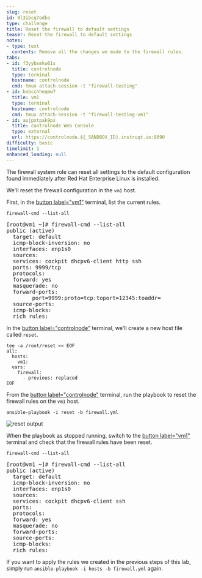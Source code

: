 ```yaml
---
slug: reset
id: 0l3ibcq7odko
type: challenge
title: Reset the firewall to default settings
teaser: Reset the firewall to default settings
notes:
- type: text
  contents: Remove all the changes we made to the firewall rules.
tabs:
- id: f3yybsmkw61s
  title: controlnode
  type: terminal
  hostname: controlnode
  cmd: tmux attach-session -t "firewall-testing"
- id: bxbcchheqmw7
  title: vm1
  type: terminal
  hostname: controlnode
  cmd: tmux attach-session -t "firewall-testing-vm1"
- id: aujpxtpak9ps
  title: controlnode Web Console
  type: external
  url: https://controlnode.${_SANDBOX_ID}.instruqt.io:9090
difficulty: basic
timelimit: 1
enhanced_loading: null
---
```


The firewall system role can reset all settings to the default configuration found immediately after Red Hat Enterprise Linux is installed.

We'll reset the firewall configuration in the `vm1` host.

First, in the [button label="vm1"](tab-1) terminal, list the current rules.

```bash,run
firewall-cmd --list-all
```

<pre>
[root@vm1 ~]# firewall-cmd --list-all
public (active)
  target: default
  icmp-block-inversion: no
  interfaces: enp1s0
  sources:
  services: cockpit dhcpv6-client http ssh
  ports: 9999/tcp
  protocols:
  forward: yes
  masquerade: no
  forward-ports:
        port=9999:proto=tcp:toport=12345:toaddr=
  source-ports:
  icmp-blocks:
  rich rules:
</pre>

In the [button label="controlnode"](tab-0) terminal, we'll create a new host file called `reset`.

```bash,run
tee -a /root/reset << EOF
all:
  hosts:
    vm1:
  vars:
    firewall:
      - previous: replaced
EOF
```

From the [button label="controlnode"](tab-0) terminal, run the playbook to reset the firewall rules on the `vm1` host.

```bash,run
ansible-playbook -i reset -b firewall.yml
```

![reset output](../assets/resetplaybook.png)

When the playbook as stopped running, switch to the [button label="vm1"](tab-1) terminal and check that the firewall rules have been reset.

```bash,run
firewall-cmd --list-all
```

<pre>
[root@vm1 ~]# firewall-cmd --list-all
public (active)
  target: default
  icmp-block-inversion: no
  interfaces: enp1s0
  sources:
  services: cockpit dhcpv6-client ssh
  ports:
  protocols:
  forward: yes
  masquerade: no
  forward-ports:
  source-ports:
  icmp-blocks:
  rich rules:
</pre>

If you want to apply the rules we created in the previous steps of this lab, simply run `ansible-playbook -i hosts -b firewall.yml` again.
